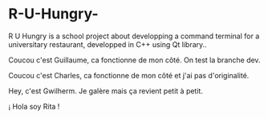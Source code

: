# R-U-Hungry-
R U Hungry is a school project about developping a command terminal for a universitary restaurant, developped in C++ using Qt library..

Coucou c'est Guillaume, ca fonctionne de mon côté.
On test la branche dev.

Coucou c'est Charles, ca fonctionne de mon côté et j'ai pas d'originalité.

Hey, c'est Gwilherm. Je galère mais ça revient petit à petit.

¡ Hola soy Rita !